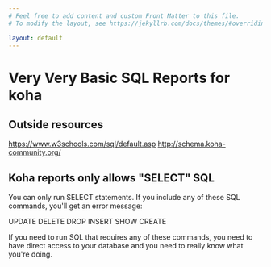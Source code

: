 ```yaml
---
# Feel free to add content and custom Front Matter to this file.
# To modify the layout, see https://jekyllrb.com/docs/themes/#overriding-theme-defaults

layout: default
---
```


# Very Very Basic SQL Reports for koha

## Outside resources

https://www.w3schools.com/sql/default.asp
http://schema.koha-community.org/


## Koha reports only allows "SELECT" SQL

You can only run SELECT statements.  If you include any of these SQL commands, you'll get an error message:

UPDATE
DELETE
DROP
INSERT
SHOW
CREATE


If you need to run SQL that requires any of these commands, you need to have direct access to your database and you need to really know what you're doing.


##
